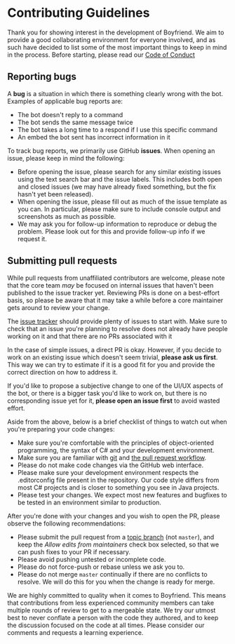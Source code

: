 # Contributing Guidelines

Thank you for showing interest in the development of Boyfriend. We aim to provide a good collaborating environment for
everyone involved, and as such have decided to list some of the most important things to keep in mind in the process.
Before starting, please read our [Code of Conduct](CODE_OF_CONDUCT.md)

## Reporting bugs

A **bug** is a situation in which there is something clearly wrong with the bot. Examples of applicable bug reports are:

- The bot doesn't reply to a command
- The bot sends the same message twice
- The bot takes a long time to a respond if I use this specific command
- An embed the bot sent has incorrect information in it

To track bug reports, we primarily use GitHub **issues**. When opening an issue, please keep in mind the following:

- Before opening the issue, please search for any similar existing issues using the text search bar and the issue
  labels. This includes both open and closed issues (we may have already fixed something, but the fix hasn't yet been
  released).
- When opening the issue, please fill out as much of the issue template as you can. In particular, please make sure to
  include console output and screenshots as much as possible.
- We may ask you for follow-up information to reproduce or debug the problem. Please look out for this and provide
  follow-up info if we request it.

## Submitting pull requests

While pull requests from unaffiliated contributors are welcome, please note that the core team *may* be focused on
internal issues that haven't been published to the issue tracker yet. Reviewing PRs is done on a best-effort basis, so
please be aware that it may take a while before a core maintainer gets around to review your change.

The [issue tracker](https://github.com/LabsDevelopment/Boyfriend/issues) should provide plenty of issues to start with.
Make sure to check that an issue you're planning to resolve does not already have people working on it and that there
are no PRs associated with it

In the case of simple issues, a direct PR is okay. However, if you decide to work on an existing issue which doesn't
seem trivial, **please ask us first**. This way we can try to estimate if it is a good fit for you and provide the
correct direction on how to address it.

If you'd like to propose a subjective change to one of the UI/UX aspects of the bot, or there is a bigger task you'd
like to work on, but there is no corresponding issue yet for it, **please open an issue first** to avoid wasted effort.

Aside from the above, below is a brief checklist of things to watch out when you're preparing your code changes:

- Make sure you're comfortable with the principles of object-oriented programming, the syntax of C\# and your
  development environment.
- Make sure you are familiar with [git](https://git-scm.com/)
  and [the pull request workflow](https://help.github.com/en/github/collaborating-with-issues-and-pull-requests/proposing-changes-to-your-work-with-pull-requests).
- Please do not make code changes via the GitHub web interface.
- Please make sure your development environment respects the .editorconfig file present in the repository. Our code
  style differs from most C\# projects and is closer to something you see in Java projects.
- Please test your changes. We expect most new features and bugfixes to be tested in an environment similar to
  production.

After you're done with your changes and you wish to open the PR, please observe the following recommendations:

- Please submit the pull request from
  a [topic branch](https://git-scm.com/book/en/v2/Git-Branching-Branching-Workflows#_topic_branch) (not `master`), and
  keep the *Allow edits from maintainers* check box selected, so that we can push fixes to your PR if necessary.
- Please avoid pushing untested or incomplete code.
- Please do not force-push or rebase unless we ask you to.
- Please do not merge `master` continually if there are no conflicts to resolve. We will do this for you when the change
  is ready for merge.

We are highly committed to quality when it comes to Boyfriend. This means that contributions from less experienced
community members can take multiple rounds of review to get to a mergeable state. We try our utmost best to never
conflate a person with the code they authored, and to keep the discussion focused on the code at all times. Please
consider our comments and requests a learning experience.
